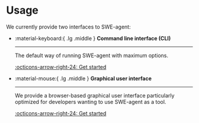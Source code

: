 # Usage

We currently provide two interfaces to SWE-agent: 

<div class="grid cards" markdown>

-   :material-keyboard:{ .lg .middle } __Command line interface (CLI)__

    --- 

    The default way of running SWE-agent with maximum options.
    
    [:octicons-arrow-right-24: Get started](cl_tutorial.md)

-   :material-mouse:{ .lg .middle } __Graphical user interface__

    --- 

    We provide a browser-based graphical user interface particularly optimized for developers wanting to use SWE-agent as a tool.
    
    [:octicons-arrow-right-24: Get started](web_ui.md)

</div>